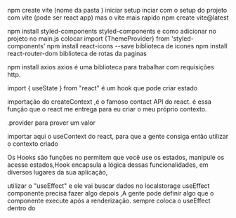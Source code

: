 npm create vite (nome da pasta ) iniciar setup
inciar com o setup do projeto com vite (pode ser react app) mas o vite mais rapido
npm create vite@latest



npm install styled-components styled-components e como adicionar no projeto
no main.js colocar import {ThemeProvider} from 'styled-components'
npm install react-icons --save biblioteca  de icones
npm install react-router-dom    biblioteca de rotas da paginas


 npm install axios  axios é uma biblioteca para trabalhar com requisições http.

import { useState } from "react" é um hook que pode criar estado

importação do createContext ,é o famoso contact API do react. é essa função que o react me entrega para eu criar o meu próprio contexto.

.provider para prover um valor

 importar aqui o useContext do react, para que a gente consiga então utilizar o contexto criado

 Os Hooks são funções no permitem que você use os estados, manipule os acesse estados,Hook encapsula
 a lógica dessas funcionalidades, em diversos lugares da sua aplicação,

 utilizar o "useEffect" e ele vai buscar dados no localstorage 
 useEffect componente precisa fazer algo depois ,A gente pode definir algo que o componente execute após a renderização.   sempre coloca o useEffect dentro do
 